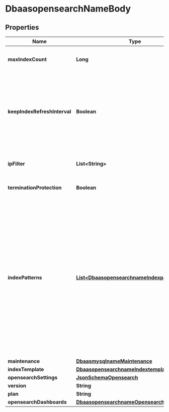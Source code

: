 # DbaasopensearchNameBody

## Properties
Name | Type | Description | Notes
------------ | ------------- | ------------- | -------------
**maxIndexCount** | **Long** | Maximum number of indexes to keep before deleting the oldest one |  [optional]
**keepIndexRefreshInterval** | **Boolean** | Aiven automation resets index.refresh_interval to default value for every index to be sure that indices are always visible to search. If it doesn&#x27;t fit your case, you can disable this by setting up this flag to true. |  [optional]
**ipFilter** | **List&lt;String&gt;** | Allow incoming connections from CIDR address block, e.g. &#x27;10.20.0.0/16&#x27; |  [optional]
**terminationProtection** | **Boolean** | Service is protected against termination and powering off |  [optional]
**indexPatterns** | [**List&lt;DbaasopensearchnameIndexpatterns&gt;**](DbaasopensearchnameIndexpatterns.md) | Allows you to create glob style patterns and set a max number of indexes matching this pattern you want to keep. Creating indexes exceeding this value will cause the oldest one to get deleted. You could for example create a pattern looking like &#x27;logs.?&#x27; and then create index logs.1, logs.2 etc, it will delete logs.1 once you create logs.6. Do note &#x27;logs.?&#x27; does not apply to logs.10. Note: Setting max_index_count to 0 will do nothing and the pattern gets ignored. |  [optional]
**maintenance** | [**DbaasmysqlnameMaintenance**](DbaasmysqlnameMaintenance.md) |  |  [optional]
**indexTemplate** | [**DbaasopensearchnameIndextemplate**](DbaasopensearchnameIndextemplate.md) |  |  [optional]
**opensearchSettings** | [**JsonSchemaOpensearch**](JsonSchemaOpensearch.md) |  |  [optional]
**version** | **String** | Version |  [optional]
**plan** | **String** | Subscription plan |  [optional]
**opensearchDashboards** | [**DbaasopensearchnameOpensearchdashboards**](DbaasopensearchnameOpensearchdashboards.md) |  |  [optional]
